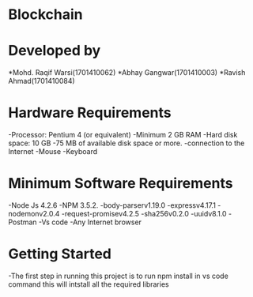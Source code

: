 # Blockchain

# Developed by
 *Mohd. Raqif Warsi(1701410062)
 *Abhay Gangwar(1701410003)
 *Ravish Ahmad(1701410084)

# Hardware Requirements
 -Processor: Pentium 4 (or equivalent)
 -Minimum 2 GB RAM
 -Hard disk space: 10 GB
 -75 MB of available disk space or more.
 -connection to the Internet 
 -Mouse
 -Keyboard

# Minimum Software Requirements
 -Node Js 4.2.6
 -NPM 3.5.2.
 -body-parserv1.19.0
 -expressv4.17.1
 -nodemonv2.0.4
 -request-promisev4.2.5
 -sha256v0.2.0
 -uuidv8.1.0
 -Postman
 -Vs code
 -Any Internet browser

# Getting Started
 -The first step in running this project is to run npm install in vs code command
  this will intstall all the required libraries 

 

